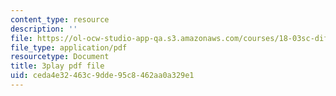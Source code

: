 ```yaml
---
content_type: resource
description: ''
file: https://ol-ocw-studio-app-qa.s3.amazonaws.com/courses/18-03sc-differential-equations-fall-2011/ceda4e32463c9dde95c8462aa0a329e1_Y9_zrupnz0Q.pdf
file_type: application/pdf
resourcetype: Document
title: 3play pdf file
uid: ceda4e32-463c-9dde-95c8-462aa0a329e1
---
```

